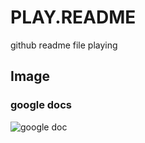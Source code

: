 # PLAY.README
github readme file playing


## Image 

### google docs

![google doc](https://docs.google.com/drawings/d/1sVDRg3V-U4rSxO4ptABfv_y-m7jpRA98GNnE1l23g-M/pub?w=250&amp;h=250)

